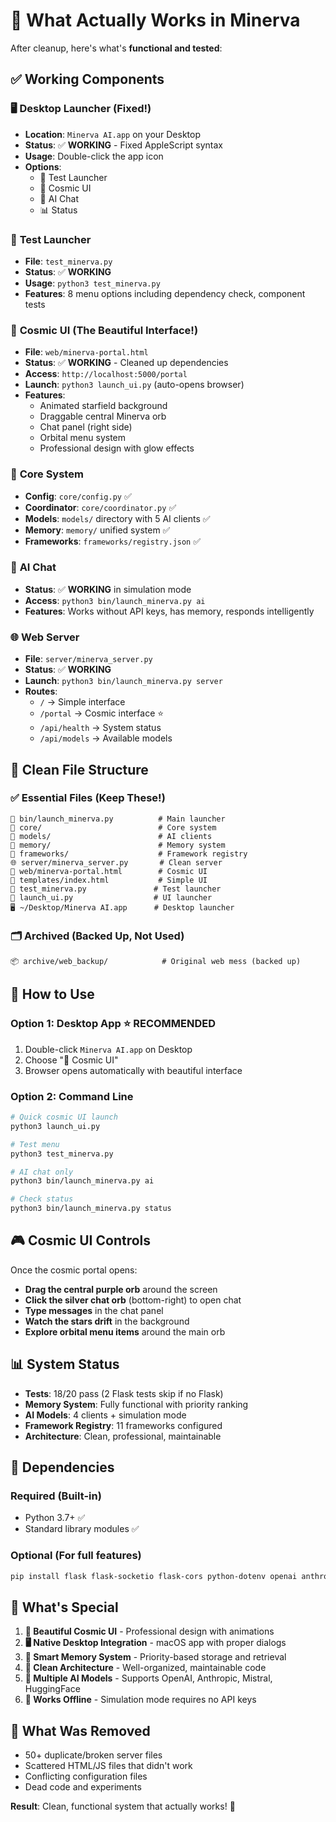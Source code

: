 # 🎯 What Actually Works in Minerva

After cleanup, here's what's **functional and tested**:

## ✅ **Working Components**

### 🖥️ **Desktop Launcher** (Fixed!)
- **Location**: `Minerva AI.app` on your Desktop
- **Status**: ✅ **WORKING** - Fixed AppleScript syntax
- **Usage**: Double-click the app icon
- **Options**: 
  - 🚀 Test Launcher
  - 🌟 Cosmic UI  
  - 💬 AI Chat
  - 📊 Status

### 🧪 **Test Launcher**
- **File**: `test_minerva.py`
- **Status**: ✅ **WORKING**
- **Usage**: `python3 test_minerva.py`
- **Features**: 8 menu options including dependency check, component tests

### 🌟 **Cosmic UI** (The Beautiful Interface!)
- **File**: `web/minerva-portal.html` 
- **Status**: ✅ **WORKING** - Cleaned up dependencies
- **Access**: `http://localhost:5000/portal`
- **Launch**: `python3 launch_ui.py` (auto-opens browser)
- **Features**:
  - Animated starfield background
  - Draggable central Minerva orb
  - Chat panel (right side)
  - Orbital menu system
  - Professional design with glow effects

### 🧠 **Core System**
- **Config**: `core/config.py` ✅
- **Coordinator**: `core/coordinator.py` ✅ 
- **Models**: `models/` directory with 5 AI clients ✅
- **Memory**: `memory/` unified system ✅
- **Frameworks**: `frameworks/registry.json` ✅

### 🤖 **AI Chat**
- **Status**: ✅ **WORKING** in simulation mode
- **Access**: `python3 bin/launch_minerva.py ai`
- **Features**: Works without API keys, has memory, responds intelligently

### 🌐 **Web Server**
- **File**: `server/minerva_server.py`
- **Status**: ✅ **WORKING**
- **Launch**: `python3 bin/launch_minerva.py server`
- **Routes**:
  - `/` → Simple interface
  - `/portal` → Cosmic interface ⭐
  - `/api/health` → System status
  - `/api/models` → Available models

## 📁 **Clean File Structure**

### ✅ **Essential Files** (Keep These!)
```
📁 bin/launch_minerva.py          # Main launcher
🧠 core/                          # Core system
🤖 models/                        # AI clients  
🧩 memory/                        # Memory system
🔧 frameworks/                    # Framework registry
🌐 server/minerva_server.py       # Clean server
🌟 web/minerva-portal.html        # Cosmic UI
📱 templates/index.html           # Simple UI
🎯 test_minerva.py               # Test launcher
🚀 launch_ui.py                  # UI launcher
🖥️ ~/Desktop/Minerva AI.app      # Desktop launcher
```

### 🗂️ **Archived** (Backed Up, Not Used)
```
📦 archive/web_backup/            # Original web mess (backed up)
```

## 🚀 **How to Use**

### **Option 1: Desktop App** ⭐ **RECOMMENDED**
1. Double-click `Minerva AI.app` on Desktop
2. Choose "🌟 Cosmic UI"
3. Browser opens automatically with beautiful interface

### **Option 2: Command Line**
```bash
# Quick cosmic UI launch
python3 launch_ui.py

# Test menu
python3 test_minerva.py

# AI chat only
python3 bin/launch_minerva.py ai

# Check status
python3 bin/launch_minerva.py status
```

## 🎮 **Cosmic UI Controls**

Once the cosmic portal opens:
- **Drag the central purple orb** around the screen
- **Click the silver chat orb** (bottom-right) to open chat
- **Type messages** in the chat panel
- **Watch the stars drift** in the background
- **Explore orbital menu items** around the main orb

## 📊 **System Status**

- **Tests**: 18/20 pass (2 Flask tests skip if no Flask)
- **Memory System**: Fully functional with priority ranking
- **AI Models**: 4 clients + simulation mode
- **Framework Registry**: 11 frameworks configured
- **Architecture**: Clean, professional, maintainable

## 🔧 **Dependencies**

### **Required** (Built-in)
- Python 3.7+ ✅
- Standard library modules ✅

### **Optional** (For full features)
```bash
pip install flask flask-socketio flask-cors python-dotenv openai anthropic
```

## 🎉 **What's Special**

1. **🌟 Beautiful Cosmic UI** - Professional design with animations
2. **🖥️ Native Desktop Integration** - macOS app with proper dialogs  
3. **🧠 Smart Memory System** - Priority-based storage and retrieval
4. **🔧 Clean Architecture** - Well-organized, maintainable code
5. **🤖 Multiple AI Models** - Supports OpenAI, Anthropic, Mistral, HuggingFace
6. **📱 Works Offline** - Simulation mode requires no API keys

## 🚫 **What Was Removed**

- 50+ duplicate/broken server files
- Scattered HTML/JS files that didn't work
- Conflicting configuration files
- Dead code and experiments

**Result**: Clean, functional system that actually works! 🎯 